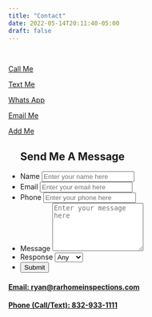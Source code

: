 ```yaml
---
title: "Contact"
date: 2022-05-14T20:11:40-05:00
draft: false
---
```

<br>
<div>
  <div class="flex-contact">
    <div class="icon-contact icon-call">
      <a href="tel:+1 (832)933-1111">
        <i class="fa-solid fa-square-phone fa-4x"></i>
        <p>Call Me</p>
      </a>
    </div>
    <div class="icon-contact icon-sms">
      <a href="sms:+1 (832)933-1111">
        <i class="fa-regular fa-square-comment fa-4x"></i>
        <p>Text Me</p>
      </a>
    </div>
    <div class="icon-contact icon-whatsapp">
      <a href="https://wa.me/18329331111">
        <i class="fa-brands fa-whatsapp fa-4x"></i>
        <p>Whats App</p>
      </a>
    </div>
    <div class="icon-contact icon-email">
      <a href="mailto:ryan@rarhomeinspections.com">
        <i class="fa-regular fa-square-envelope fa-4x"></i>
        <p>Email Me</p>
      </a>
    </div>
    <div class="icon-contact icon-addme">
      <a href="/rarhomeinspections.vcf">
        <i class="fa-solid fa-address-card fa-4x"></i>
        <p>Add Me</p>
      </a>
    </div>
  </div>
</div>
<div class="container">
    <form action="https://formsubmit.co/ryan@rarhomeinspections.com" method="POST">
      <input type="hidden" name="_subject" value="Message from contact page.">
      <input type="hidden" name="_captcha" value="false">
      <input type="hidden" name="_template" value="box">
      <ul class="flex-outer">
        <h2 class="contact_text">Send Me A Message</h2>
        <li>
          <label for="name">Name</label>
          <input type="text" id="name" name="Name" placeholder="Enter your name here" required>
        </li>
        <li>
          <label for="email">Email</label>
          <input type="email" id="email" name="Email" placeholder="Enter your email here" required>
        </li>
        <li>
          <label for="phone">Phone</label>
          <input type="tel" id="phone" name="Phone" placeholder="Enter your phone here" required>
        </li>
        <li>
          <label for="message">Message</label>
          <textarea rows="6" id="message" name="Message" placeholder="Enter your message here" required></textarea>
        </li>
        <li>
          <label for="response">Response</label>
          <select name="response" style="cursor:pointer;" id="response" required>
          <option value="any">Any</option>
          <option value="call">Call</option>
          <option value="text">Text</option>
          <option value="email">Email</option>
          <option value="none">None</option>
        </li>
  </select>
        <li>
          <button style="cursor:pointer;" type="submit">Submit</button>
        </li>
      </ul>
    </form>
</div> 
<div>
  <a href="mailto:ryan@rarhomeinspections.com">
    <h4 class="contact_text">Email: ryan@rarhomeinspections.com</h4>
  </a>
  <a href="tel:+1 (832)933-1111">
    <h4 class="contact_text">Phone (Call/Text): 832-933-1111</h4>
  </a>
</div>